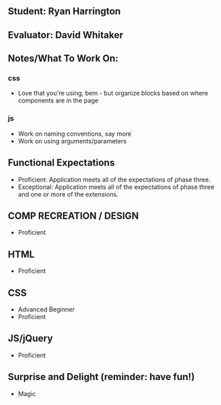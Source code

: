 ## Student: Ryan Harrington
## Evaluator: David Whitaker
## Notes/What To Work On:

### css

- Love that you're using, bem - but organize blocks based on where components are in the page

### js

- Work on naming conventions, say more
- Work on using arguments/parameters

## Functional Expectations

* Proficient: Application meets all of the expectations of phase three.  
* Exceptional: Application meets all of the expectations of phase three and one or more of the extensions.  


## COMP RECREATION / DESIGN

* Proficient  

## HTML

* Proficient  

## CSS

* Advanced Beginner  
* Proficient  


## JS/jQuery

* Proficient  


## Surprise and Delight (reminder: have fun!)

* Magic